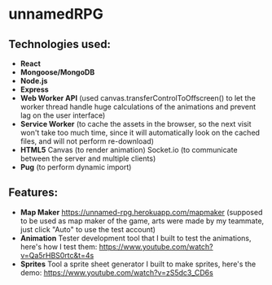 # unnamedRPG

## Technologies used:

-   **React**
-   **Mongoose/MongoDB**
-   **Node.js**
-   **Express**
-   **Web Worker API** (used canvas.transferControlToOffscreen() to let the worker thread handle huge calculations of the animations and prevent lag on the user interface)
-   **Service Worker** (to cache the assets in the browser, so the next visit won't take too much time, since it will automatically look on the cached files, and will not perform re-download)
-   **HTML5** Canvas (to render animation)
    Socket.io (to communicate between the server and multiple clients)
-   **Pug** (to perform dynamic import)

## Features:

-   **Map Maker** https://unnamed-rpg.herokuapp.com/mapmaker
    (supposed to be used as map maker of the game, arts were made by my teammate, just click "Auto" to use the test account)
-   **Animation** Tester development tool that I built to test the animations, here's how I test them: https://www.youtube.com/watch?v=Qa5rHBS0rtc&t=4s
-   **Sprites** Tool a sprite sheet generator I built to make sprites, here's the demo:
    https://www.youtube.com/watch?v=zS5dc3_CD6s
